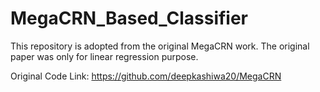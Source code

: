 # MegaCRN_Based_Classifier
This repository is adopted from the original MegaCRN work. The original paper was only for linear regression purpose. 

Original Code Link: https://github.com/deepkashiwa20/MegaCRN

